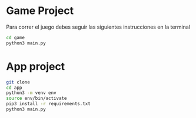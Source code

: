 # Game Project

Para correr el juego debes seguir las siguientes instrucciones en la terminal

```sh
cd game
python3 main.py
```

# App project

```sh
git clone
cd app
python3 -m venv env
source env/bin/activate
pip3 install -r requirements.txt
python3 main.py
```